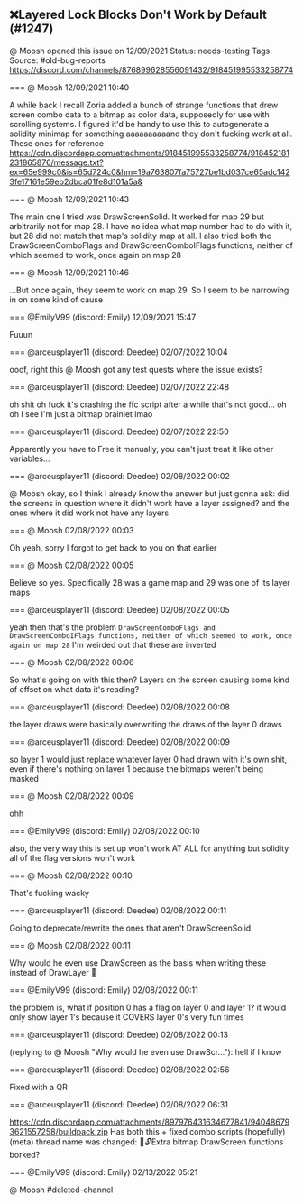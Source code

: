 ## ❌Layered Lock Blocks Don't Work by Default (#1247)
@ Moosh opened this issue on 12/09/2021
Status: needs-testing
Tags: 
Source: #old-bug-reports https://discord.com/channels/876899628556091432/918451995533258774


=== @ Moosh 12/09/2021 10:40

A while back I recall Zoria added a bunch of strange functions that drew screen combo data to a bitmap as color data, supposedly for use with scrolling systems. I figured it'd be handy to use this to autogenerate a solidity minimap for something aaaaaaaaaand they don't fucking work at all.
These ones for reference
https://cdn.discordapp.com/attachments/918451995533258774/918452181231865876/message.txt?ex=65e999c0&is=65d724c0&hm=19a763807fa75727be1bd037ce65adc1423fe17161e59eb2dbca01fe8d101a5a&

=== @ Moosh 12/09/2021 10:43

The main one I tried was DrawScreenSolid. It worked for map 29 but arbitrarily not for map 28. I have no idea what map number had to do with it, but 28 did not match that map's solidity map at all. I also tried both the  DrawScreenComboFlags and DrawScreenComboIFlags functions, neither of which seemed to work, once again on map 28

=== @ Moosh 12/09/2021 10:46

...But once again, they seem to work on map 29. So I seem to be narrowing in on some kind of cause

=== @EmilyV99 (discord: Emily) 12/09/2021 15:47

Fuuun

=== @arceusplayer11 (discord: Deedee) 02/07/2022 10:04

ooof, right
this
@ Moosh got any test quests where the issue exists?

=== @arceusplayer11 (discord: Deedee) 02/07/2022 22:48

oh shit oh fuck
it's crashing the ffc script after a while
that's not good...
oh
oh I see
I'm just a bitmap brainlet lmao

=== @arceusplayer11 (discord: Deedee) 02/07/2022 22:50

Apparently you have to Free it manually, you can't just treat it like other variables...

=== @arceusplayer11 (discord: Deedee) 02/08/2022 00:02

@ Moosh okay, so I think I already know the answer
but just gonna ask: did the screens in question where it didn't work have a layer assigned?
and the ones where it did work not have any layers

=== @ Moosh 02/08/2022 00:03

Oh yeah, sorry I forgot to get back to you on that earlier

=== @ Moosh 02/08/2022 00:05

Believe so yes. Specifically 28 was a game map and 29 was one of its layer maps

=== @arceusplayer11 (discord: Deedee) 02/08/2022 00:05

yeah then that's the problem
```DrawScreenComboFlags and DrawScreenComboIFlags functions, neither of which seemed to work, once again on map 28``` I'm weirded out that these are inverted

=== @ Moosh 02/08/2022 00:06

So what's going on with this then? Layers on the screen causing some kind of offset on what data it's reading?

=== @arceusplayer11 (discord: Deedee) 02/08/2022 00:08

the layer draws were basically overwriting the draws of the layer 0 draws

=== @arceusplayer11 (discord: Deedee) 02/08/2022 00:09

so layer 1 would just replace whatever layer 0 had drawn with it's own shit, even if there's nothing on layer 1
because the bitmaps weren't being masked

=== @ Moosh 02/08/2022 00:09

ohh

=== @EmilyV99 (discord: Emily) 02/08/2022 00:10

also, the very way this is set up won't work AT ALL for anything but solidity
all of the flag versions won't work

=== @ Moosh 02/08/2022 00:10

That's fucking wacky

=== @arceusplayer11 (discord: Deedee) 02/08/2022 00:11

Going to deprecate/rewrite the ones that aren't DrawScreenSolid

=== @ Moosh 02/08/2022 00:11

Why would he even use DrawScreen as the basis when writing these instead of DrawLayer 🤦

=== @EmilyV99 (discord: Emily) 02/08/2022 00:11

the problem is, what if position 0 has a flag on layer 0 and layer 1?
it would only show layer 1's
because it COVERS layer 0's
very fun times

=== @arceusplayer11 (discord: Deedee) 02/08/2022 00:13

(replying to @ Moosh "Why would he even use DrawScr…"): hell if I know

=== @arceusplayer11 (discord: Deedee) 02/08/2022 02:56

Fixed with a QR

=== @arceusplayer11 (discord: Deedee) 02/08/2022 06:31

https://cdn.discordapp.com/attachments/897976431634677841/940486793621557258/buildpack.zip
Has both this + fixed combo scripts (hopefully)
(meta) thread name was changed: 💊🔓Extra bitmap DrawScreen functions borked?

=== @EmilyV99 (discord: Emily) 02/13/2022 05:21

@ Moosh #deleted-channel

